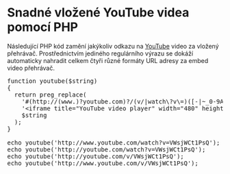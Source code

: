 <!--
title : Snadné vložené YouTube videa pomocí PHP
author : Roman Ožana <ozana@omdesign.cz>
date : 27.3.2011 21:49:51
tags : PHP, YouTube
-->

# Snadné vložené YouTube videa pomocí PHP

Následující PHP kód zamění jakýkoliv odkazu na [YouTube][1] video za vložený přehrávač. Prostřednictvím jediného regulárního výrazu se dokáží automaticky nahradit celkem čtyři různé formáty URL adresy za embed video přehrávač.

<pre>function youtube($string)
{
  return preg_replace(
    '#(http://(www.)?youtube.com)?/(v/|watch\?v\=)([-|~_0-9A-Za-z]+)&#038;?.*',
    '&lt;iframe title="YouTube video player" width="480" height="390" src="http://www.youtube.com/embed/$4" frameborder="0" allowfullscreen>&lt;/iframe>',
    $string
  );
}

echo youtube('http://www.youtube.com/watch?v=VWsjWCt1PsQ');
echo youtube('http://youtube.com/watch?v=VWsjWCt1PsQ');
echo youtube('http://youtube.com/v/VWsjWCt1PsQ');
echo youtube('http://www.youtube.com/v/VWsjWCt1PsQ');</pre>

 [1]: http://www.youtube.com/